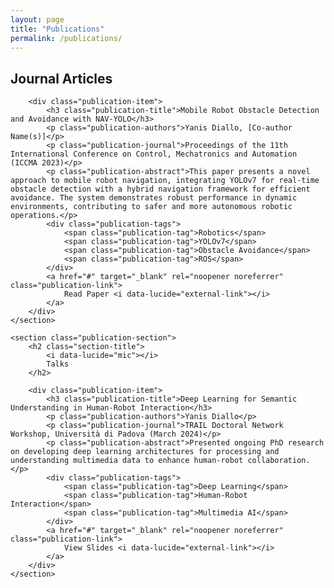```yaml
---
layout: page
title: "Publications"
permalink: /publications/
---
```


<div class="publications-content">
    <section class="publication-section">
        <h2 class="section-title">
            <i data-lucide="book-open"></i>
            Journal Articles
        </h2>

        <div class="publication-item">
            <h3 class="publication-title">Mobile Robot Obstacle Detection and Avoidance with NAV-YOLO</h3>
            <p class="publication-authors">Yanis Diallo, [Co-author Name(s)]</p>
            <p class="publication-journal">Proceedings of the 11th International Conference on Control, Mechatronics and Automation (ICCMA 2023)</p>
            <p class="publication-abstract">This paper presents a novel approach to mobile robot navigation, integrating YOLOv7 for real-time obstacle detection with a hybrid navigation framework for efficient avoidance. The system demonstrates robust performance in dynamic environments, contributing to safer and more autonomous robotic operations.</p>
            <div class="publication-tags">
                <span class="publication-tag">Robotics</span>
                <span class="publication-tag">YOLOv7</span>
                <span class="publication-tag">Obstacle Avoidance</span>
                <span class="publication-tag">ROS</span>
            </div>
            <a href="#" target="_blank" rel="noopener noreferrer" class="publication-link">
                Read Paper <i data-lucide="external-link"></i>
            </a>
        </div>
    </section>

    <section class="publication-section">
        <h2 class="section-title">
            <i data-lucide="mic"></i>
            Talks
        </h2>

        <div class="publication-item">
            <h3 class="publication-title">Deep Learning for Semantic Understanding in Human-Robot Interaction</h3>
            <p class="publication-authors">Yanis Diallo</p>
            <p class="publication-journal">TRAIL Doctoral Network Workshop, Università di Padova (March 2024)</p>
            <p class="publication-abstract">Presented ongoing PhD research on developing deep learning architectures for processing and understanding multimedia data to enhance human-robot collaboration.</p>
            <div class="publication-tags">
                <span class="publication-tag">Deep Learning</span>
                <span class="publication-tag">Human-Robot Interaction</span>
                <span class="publication-tag">Multimedia AI</span>
            </div>
            <a href="#" target="_blank" rel="noopener noreferrer" class="publication-link">
                View Slides <i data-lucide="external-link"></i>
            </a>
        </div>
    </section>
</div>

<script>
    document.addEventListener("DOMContentLoaded", function() {
        lucide.createIcons();
    });
</script>


